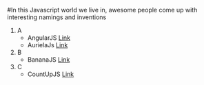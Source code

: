 #In this Javascript world we live in, awesome people come up with interesting namings and inventions

1.  A
      * AngularJS [Link](https://angularjs.org/)
      * AurielaJs [Link](http://aurelia.io/)
2.  B
      * BananaJS [Link](http://bananajs.com/)
3.  C
      * CountUpJS [Link](https://inorganik.github.io/countUp.js/)
